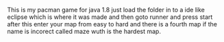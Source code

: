 This is my pacman game for java 1.8 just load the folder in to a ide like eclipse which is where it was made and then goto runner and press start
after this enter your map from easy to hard and there is a fourth map if the name is incorect called maze wuth is the hardest map. 
